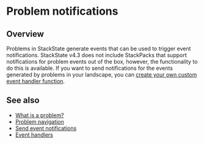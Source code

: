 # Problem notifications

## Overview

Problems in StackState generate events that can be used to trigger event notifications. StackState v4.3 does not include StackPacks that support notifications for problem events out of the box, however, the functionality to do this is available. If you want to send notifications for the events generated by problems in your landscape, you can [create your own custom event handler function](../../configure/topology/event-handlers.md#create-a-custom-event-handler-function).

## See also

* [What is a problem?](problems.md)
* [Problem navigation](problem_investigation.md)
* [Send event notifications](../health-state-and-event-notifications/send-event-notifications.md)
* [Event handlers](../../configure/topology/event-handlers.md)

